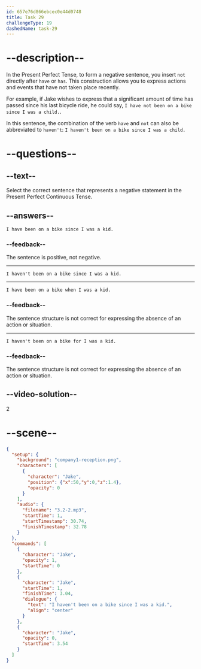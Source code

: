```yaml
---
id: 657e76d866ebcec0e44d0748
title: Task 29
challengeType: 19
dashedName: task-29
---
```


<!-- (Audio) Jake: I haven't been on a bike since I was a kid. -->

# --description--

In the Present Perfect Tense, to form a negative sentence, you insert `not` directly after `have` or `has`. This construction allows you to express actions and events that have not taken place recently. 

For example, if Jake wishes to express that a significant amount of time has passed since his last bicycle ride, he could say, `I have not been on a bike since I was a child.`.

In this sentence, the combination of the verb `have` and `not` can also be abbreviated to `haven't`: `I haven't been on a bike since I was a child.`


# --questions--

## --text--

Select the correct sentence that represents a negative statement in the Present Perfect Continuous Tense.

## --answers--

`I have been on a bike since I was a kid.`

### --feedback--

The sentence is positive, not negative.

---

`I haven't been on a bike since I was a kid.`

---

`I have been on a bike when I was a kid.`

### --feedback--

The sentence structure is not correct for expressing the absence of an action or situation.

---

`I haven't been on a bike for I was a kid.`

### --feedback--

The sentence structure is not correct for expressing the absence of an action or situation.

## --video-solution--

2

# --scene--

```json
{
  "setup": {
    "background": "company1-reception.png",
    "characters": [
      {
        "character": "Jake",
        "position": {"x":50,"y":0,"z":1.4},
        "opacity": 0
      }
    ],
    "audio": {
      "filename": "3.2-2.mp3",
      "startTime": 1,
      "startTimestamp": 30.74,
      "finishTimestamp": 32.78
    }
  },
  "commands": [
    {
      "character": "Jake",
      "opacity": 1,
      "startTime": 0
    },
    {
      "character": "Jake",
      "startTime": 1,
      "finishTime": 3.04,
      "dialogue": {
        "text": "I haven't been on a bike since I was a kid.",
        "align": "center"
      }
    },
    {
      "character": "Jake",
      "opacity": 0,
      "startTime": 3.54
    }
  ]
}
```
